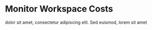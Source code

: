 # Monitor Workspace Costs


dolor sit amet, consectetur adipiscing elit. Sed euismod, lorem sit amet